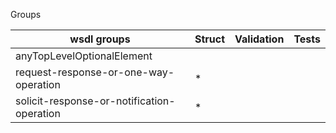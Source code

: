 Groups  

| wsdl groups | Struct | Validation | Tests |
| -------- | ------ | ---------- | ----- |
| anyTopLevelOptionalElement |
| request-response-or-one-way-operation | * |
| solicit-response-or-notification-operation | * |